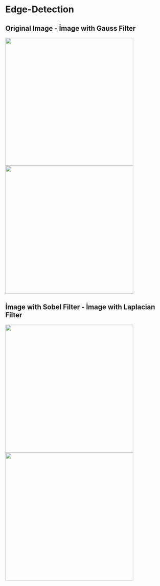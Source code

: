 # Edge-Detection

## Original Image  -  İmage with Gauss Filter

<img src="https://github.com/seymenmurat16/Edge-Detection/blob/master/Sample%20%C4%B0mages/Original.PNG" width="400" height="400" /> <img src="https://github.com/seymenmurat16/Edge-Detection/blob/master/Sample%20%C4%B0mages/Gauss.PNG" width="400" height="400" />

## İmage with Sobel Filter   - İmage with Laplacian Filter

<img src="https://github.com/seymenmurat16/Edge-Detection/blob/master/Sample%20%C4%B0mages/Sobel.PNG" width="400" height="400" /> <img src="https://github.com/seymenmurat16/Edge-Detection/blob/master/Sample%20%C4%B0mages/Laplacian.PNG" width="400" height="400" />
